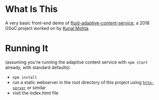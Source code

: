 # What Is This

A very basic front-end demo of  [fluid-adaptive-content-service](https://github.com/fluid-lab/fluid-adaptive-content-service), a 2018 GSoC project worked on by [Kunal Mohta](https://github.com/kunal-mohta/).

# Running It

(assuming you're running the adaptive content service with `npm start` already, with standard defaults)

- `npm install`
- run a static webserver in the root directory of this project using [`http-server`](https://www.npmjs.com/package/http-server) or similar
- visit the index.html file
